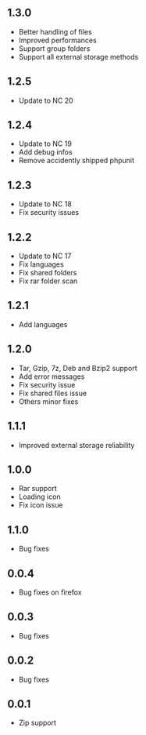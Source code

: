 ## 1.3.0

- Better handling of files
- Improved performances
- Support group folders
- Support all external storage methods

## 1.2.5

- Update to NC 20

## 1.2.4

- Update to NC 19
- Add debug infos
- Remove accidently shipped phpunit

## 1.2.3

- Update to NC 18
- Fix security issues

## 1.2.2

- Update to NC 17
- Fix languages
- Fix shared folders
- Fix rar folder scan

## 1.2.1

- Add languages

## 1.2.0

- Tar, Gzip, 7z, Deb and Bzip2 support
- Add error messages
- Fix security issue
- Fix shared files issue
- Others minor fixes

## 1.1.1

- Improved external storage reliability

## 1.0.0

- Rar support
- Loading icon
- Fix icon issue

## 1.1.0

- Bug fixes

## 0.0.4

- Bug fixes on firefox

## 0.0.3

- Bug fixes

## 0.0.2

- Bug fixes

## 0.0.1

- Zip support
